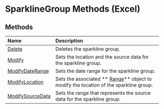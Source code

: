 
# SparklineGroup Methods (Excel)

## Methods



|**Name**|**Description**|
|:-----|:-----|
| [Delete](8b1369a6-5106-f400-ca8b-41e6ebf8ad4f.md)|Deletes the sparkline group.|
| [Modify](596cdecb-dd03-0a63-e2b8-9aa459ff719c.md)|Sets the location and the source data for the sparkline group.|
| [ModifyDateRange](2de21c82-64b6-6095-0c47-cd20354d9739.md)|Sets the date range for the sparkline group.|
| [ModifyLocation](8f6ca2cb-b0cc-a0bf-efc0-ee30ca3888e6.md)|Sets the associated  ** [Range](8bc4841b-72f7-34b5-a299-3357bf8f457b.md)** object to modify the location of the sparkline group.|
| [ModifySourceData](35c1c1ed-b61d-2412-961f-8eb74b5563a2.md)|Sets the range that represents the source data for the sparkline group.|
